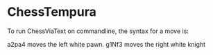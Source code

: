 ChessTempura
============

To run ChessViaText on commandline, the syntax for a move is:

a2pa4 moves the left white pawn.
g1Nf3 moves the right white knight

